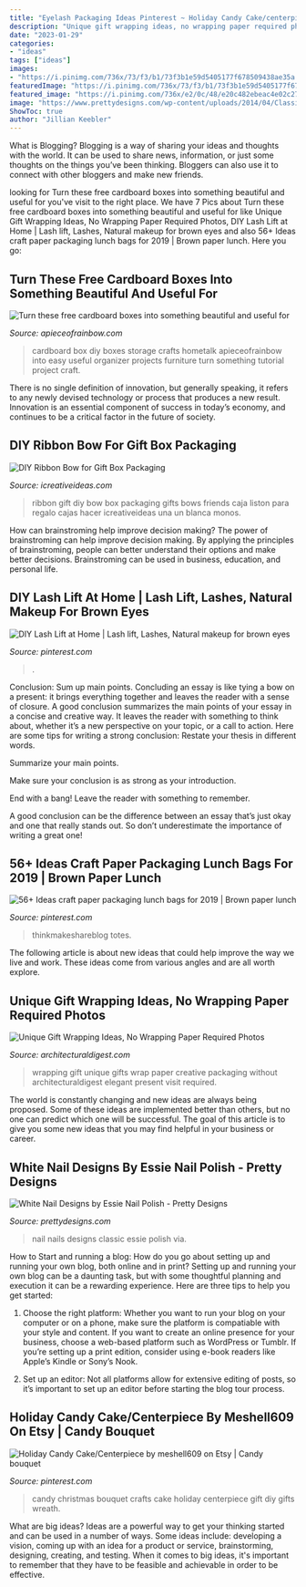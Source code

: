 ```yaml
---
title: "Eyelash Packaging Ideas Pinterest ~ Holiday Candy Cake/centerpiece By Meshell609 On Etsy"
description: "Unique gift wrapping ideas, no wrapping paper required photos"
date: "2023-01-29"
categories:
- "ideas"
tags: ["ideas"]
images:
- "https://i.pinimg.com/736x/73/f3/b1/73f3b1e59d5405177f678509438ae35a.jpg"
featuredImage: "https://i.pinimg.com/736x/73/f3/b1/73f3b1e59d5405177f678509438ae35a.jpg"
featured_image: "https://i.pinimg.com/736x/e2/0c/48/e20c482ebeac4e02c27998fb1693dc97.jpg"
image: "https://www.prettydesigns.com/wp-content/uploads/2014/04/Classic-Nails.jpg"
ShowToc: true
author: "Jillian Keebler"
---
```



What is Blogging?
Blogging is a way of sharing your ideas and thoughts with the world. It can be used to share news, information, or just some thoughts on the things you’ve been thinking. Bloggers can also use it to connect with other bloggers and make new friends.

	

		
looking for Turn these free cardboard boxes into something beautiful and useful for you've visit to the right place. We have 7 Pics about Turn these free cardboard boxes into something beautiful and useful for like Unique Gift Wrapping Ideas, No Wrapping Paper Required Photos, DIY Lash Lift at Home | Lash lift, Lashes, Natural makeup for brown eyes and also 56+ Ideas craft paper packaging lunch bags for 2019 | Brown paper lunch. Here you go:
		
    
## Turn These Free Cardboard Boxes Into Something Beautiful And Useful For

<img loading=lazy src="https://www.apieceofrainbow.com/wp-content/uploads/2017/10/make-burlap-storage-box-apieceofrainbowblog-8.jpg" onerror="this.onerror=null;this.src='https://tse3.mm.bing.net/th?id=OIP.-HcstVubYkQTWfS6Chuk8AHaNP&amp;pid=15.1';" alt="Turn these free cardboard boxes into something beautiful and useful for">

_Source: apieceofrainbow.com_

>cardboard box diy boxes storage crafts hometalk apieceofrainbow into easy useful organizer projects furniture turn something tutorial project craft. 

	

There is no single definition of innovation, but generally speaking, it refers to any newly devised technology or process that produces a new result. Innovation is an essential component of success in today’s economy, and continues to be a critical factor in the future of society.

    
## DIY Ribbon Bow For Gift Box Packaging

<img loading=lazy src="https://www.icreativeideas.com/wp-content/uploads/2014/03/DIY-Ribbon-Bow-for-Gift-Box-Packaging-1.jpg" onerror="this.onerror=null;this.src='https://tse4.mm.bing.net/th?id=OIP.ZX2oR362Qo7jA_7bRnqrlAHaHa&amp;pid=15.1';" alt="DIY Ribbon Bow for Gift Box Packaging">

_Source: icreativeideas.com_

>ribbon gift diy bow box packaging gifts bows friends caja liston para regalo cajas hacer icreativeideas una un blanca monos. 

	

How can brainstroming help improve decision making?
The power of brainstroming can help improve decision making. By applying the principles of brainstroming, people can better understand their options and make better decisions. Brainstroming can be used in business, education, and personal life.

    
## DIY Lash Lift At Home | Lash Lift, Lashes, Natural Makeup For Brown Eyes

<img loading=lazy src="https://i.pinimg.com/736x/e2/0c/48/e20c482ebeac4e02c27998fb1693dc97.jpg" onerror="this.onerror=null;this.src='https://tse4.mm.bing.net/th?id=OIP.DqIYaaIlGsq6dKq6rkfS7gHaEK&amp;pid=15.1';" alt="DIY Lash Lift at Home | Lash lift, Lashes, Natural makeup for brown eyes">

_Source: pinterest.com_

>. 

	

Conclusion: Sum up main points.
Concluding an essay is like tying a bow on a present: it brings everything together and leaves the reader with a sense of closure. A good conclusion summarizes the main points of your essay in a concise and creative way. It leaves the reader with something to think about, whether it’s a new perspective on your topic, or a call to action. Here are some tips for writing a strong conclusion:
 Restate your thesis in different words.

Summarize your main points.

Make sure your conclusion is as strong as your introduction.

End with a bang! Leave the reader with something to remember.

A good conclusion can be the difference between an essay that’s just okay and one that really stands out. So don’t underestimate the importance of writing a great one!

    
## 56+ Ideas Craft Paper Packaging Lunch Bags For 2019 | Brown Paper Lunch

<img loading=lazy src="https://i.pinimg.com/736x/73/f3/b1/73f3b1e59d5405177f678509438ae35a.jpg" onerror="this.onerror=null;this.src='https://tse2.mm.bing.net/th?id=OIP._UlS-2o5LNoC4gmRuapggAAAAA&amp;pid=15.1';" alt="56+ Ideas craft paper packaging lunch bags for 2019 | Brown paper lunch">

_Source: pinterest.com_

>thinkmakeshareblog totes. 

	

The following article is about new ideas that could help improve the way we live and work. These ideas come from various angles and are all worth explore.

    
## Unique Gift Wrapping Ideas, No Wrapping Paper Required Photos

<img loading=lazy src="http://media.architecturaldigest.com/photos/58347d380058935c3e94c2bb/master/pass/unique-gift-wrapping-ideas-01.jpg" onerror="this.onerror=null;this.src='https://tse4.mm.bing.net/th?id=OIP.gLiaBx_7qctmXzrBOxFIkgHaLG&amp;pid=15.1';" alt="Unique Gift Wrapping Ideas, No Wrapping Paper Required Photos">

_Source: architecturaldigest.com_

>wrapping gift unique gifts wrap paper creative packaging without architecturaldigest elegant present visit required. 

	

The world is constantly changing and new ideas are always being proposed. Some of these ideas are implemented better than others, but no one can predict which one will be successful. The goal of this article is to give you some new ideas that you may find helpful in your business or career.

    
## White Nail Designs By Essie Nail Polish - Pretty Designs

<img loading=lazy src="https://www.prettydesigns.com/wp-content/uploads/2014/04/Classic-Nails.jpg" onerror="this.onerror=null;this.src='https://tse3.mm.bing.net/th?id=OIP.AZoi9y-F8uvGj_r3zRcFzgHaJ5&amp;pid=15.1';" alt="White Nail Designs by Essie Nail Polish - Pretty Designs">

_Source: prettydesigns.com_

>nail nails designs classic essie polish via. 

	

How to Start and running a blog: How do you go about setting up and running your own blog, both online and in print?
Setting up and running your own blog can be a daunting task, but with some thoughtful planning and execution it can be a rewarding experience. Here are three tips to help you get started:
1. Choose the right platform: Whether you want to run your blog on your computer or on a phone, make sure the platform is compatiable with your style and content. If you want to create an online presence for your business, choose a web-based platform such as WordPress or Tumblr. If you’re setting up a print edition, consider using e-book readers like Apple’s Kindle or Sony’s Nook.

2. Set up an editor: Not all platforms allow for extensive editing of posts, so it’s important to set up an editor before starting the blog tour process.

    
## Holiday Candy Cake/Centerpiece By Meshell609 On Etsy | Candy Bouquet

<img loading=lazy src="https://i.pinimg.com/736x/b9/8c/25/b98c25ea16e0ae615fcb363ba9f4d37f--holiday-candy-christmas-candy.jpg" onerror="this.onerror=null;this.src='https://tse1.mm.bing.net/th?id=OIP.R6TyyqCgCpyuGreLw39yBQHaJ6&amp;pid=15.1';" alt="Holiday Candy Cake/Centerpiece by meshell609 on Etsy | Candy bouquet">

_Source: pinterest.com_

>candy christmas bouquet crafts cake holiday centerpiece gift diy gifts wreath. 

	

What are big ideas?
Ideas are a powerful way to get your thinking started and can be used in a number of ways. Some ideas include: developing a vision, coming up with an idea for a product or service, brainstorming, designing, creating, and testing. When it comes to big ideas, it's important to remember that they have to be feasible and achievable in order to be effective.

